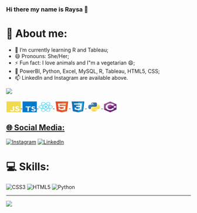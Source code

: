 ### Hi there my name is Raysa 👋

# 💫 About me:

- 🌱 I’m currently learning R and Tableau;
- 😄 Pronouns: She/Her;
- ⚡ Fun fact: I love animals and I"m a vegetarian 😄;
- 🌱 PowerBI, Python, Excel, MySQL, R, Tableau, HTML5, CSS;
- 📫 LinkedIn and Instagram are available above. <br>


<div align="left">
  <a href="https://github.com/asyarr">
  <img height="180em" src="https://github-readme-stats.vercel.app/api/top-langs/?username=asyarr&layout=compact&langs_count=7&theme=dracula"/>
</div>
<div style="display: inline_block"><br>
  <img align="center" alt="Js" height="30" width="40" src="https://raw.githubusercontent.com/devicons/devicon/master/icons/javascript/javascript-plain.svg">
  <img align="center" alt="Ts" height="30" width="40" src="https://raw.githubusercontent.com/devicons/devicon/master/icons/typescript/typescript-plain.svg">
  <img align="center" alt="React" height="30" width="40" src="https://raw.githubusercontent.com/devicons/devicon/master/icons/react/react-original.svg">
  <img align="center" alt="HTML" height="30" width="40" src="https://raw.githubusercontent.com/devicons/devicon/master/icons/html5/html5-original.svg">
  <img align="center" alt="CSS" height="30" width="40" src="https://raw.githubusercontent.com/devicons/devicon/master/icons/css3/css3-original.svg">
  <img align="center" alt="Python" height="30" width="40" src="https://raw.githubusercontent.com/devicons/devicon/master/icons/python/python-original.svg">
  <img align="center" alt="Csharp" height="30" width="40" src="https://raw.githubusercontent.com/devicons/devicon/master/icons/csharp/csharp-original.svg">
</div>
  



## 🌐 Social Media:
 [![Instagram](https://img.shields.io/badge/Instagram-%23E4405F.svg?logo=Instagram&logoColor=white)](https://www.instagram.com/raysa.grippa/) [![LinkedIn](https://img.shields.io/badge/LinkedIn-%230077B5.svg?logo=linkedin&logoColor=white)](https://www.linkedin.com/in/raysa-de-jesus-grippa-06887a1b0/)

# 💻 Skills:
![CSS3](https://img.shields.io/badge/css3-%231572B6.svg?style=for-the-badge&logo=css3&logoColor=white) ![HTML5](https://img.shields.io/badge/html5-%23E34F26.svg?style=for-the-badge&logo=html5&logoColor=white) ![Python](https://img.shields.io/badge/phyton-%2320232a.svg?style=for-the-badge&logo=python&logoColor=%2361DAFB) 

---
[![](https://visitcount.itsvg.in/api?id=Jeeffsantoos&icon=0&color=0)](https://visitcount.itsvg.in)
